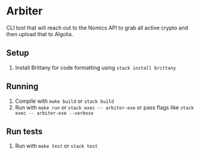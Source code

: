 # Arbiter

CLI tool that will reach out to the Nomics API to grab all active crypto and then upload that to Algolia.

## Setup

1. Install Brittany for code formatting using `stack install brittany`

## Running

1. Compile with `make build` or `stack build`
2. Run with `make run` or `stack exec -- arbiter-exe` or pass flags like `stack exec -- arbiter-exe --verbose`

## Run tests

1. Run with `make test` or `stack test`
